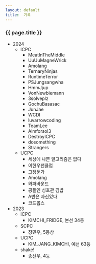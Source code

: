 ```yaml
---
layout: default
title:  기록
---
```


### {{ page.title }}

- 2024
  - ICPC
    - MeatInTheMiddle
    - UuUuMagneWrick
    - Amolang
    - TernaryNinjas
    - RuntimeTerror
    - PSJungsangwha
    - HmmJjup
    - VonNewbiemann
    - 3solveplz
    - GochuBasasac
    - JunJae
    - WCDI
    - luvarrowcoding
    - TeamLee
    - Aimforsol3
    - DestroyICPC
    - dosomething
    - Strangers
  - UCPC
    - 세상에 나쁜 알고리즘은 없다
    - 이헌우팬클럽
    - 그정둔가
    - Amolang
    - 와퍼바운드
    - 공들인 성호관 김밥
    - A번은 자신있다
    - 코드뽑스
- 2023
  - ICPC
    - KIMCHI_FRIDGE, 본선 34등
  - SCPC
    - 장민우, 5등상
  - UCPC
    - KIM_JANG_KIMCHI, 예선 63등
  - shake!
    - 송선우, 4등